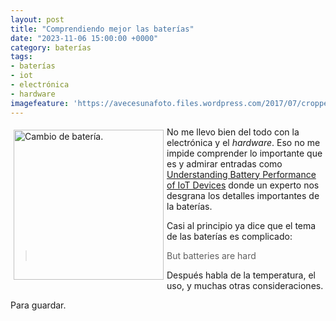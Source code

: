 ```yaml
---
layout: post
title: "Comprendiendo mejor las baterías"
date: "2023-11-06 15:00:00 +0000"
category: baterías
tags:
- baterías
- iot
- electrónica
- hardware
imagefeature: 'https://avecesunafoto.files.wordpress.com/2017/07/cropped-2017-07-09-instagram.png'
---
```

<a href="https://avecesunafoto.wordpress.com/2021/04/11/cambio-de-bateria/" title="Cambio de batería."><img src="https://avecesunafoto.files.wordpress.com/2017/07/cropped-2017-07-09-instagram.png" alt="Cambio de batería." width="240" style="float:left; margin:5px"></a>

No me llevo bien del todo con la electrónica y el *hardware*. Eso no me impide comprender lo importante que es y admirar entradas como [Understanding Battery Performance of IoT Devices](https://interrupt.memfault.com/blog/monitoring-battery-life) donde un experto nos desgrana los detalles importantes de la baterías.

Casi al principio ya dice que el tema de las baterías es complicado:

> But batteries are hard 

Después habla de la temperatura, el uso, y muchas otras consideraciones.

Para guardar.
